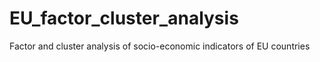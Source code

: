 # EU_factor_cluster_analysis
Factor and cluster analysis of socio-economic indicators of EU countries

